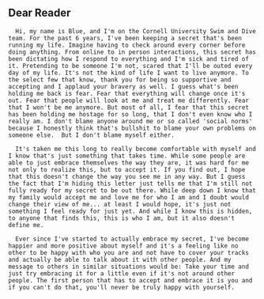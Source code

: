 ## Dear Reader

	  Hi, my name is Blue, and I'm on the Cornell University Swim and Dive team. For the past 6 years, I've been keeping a secret that's been running my life. Imagine having to check around every corner before doing anything. From online to in person interactions, this secret has been dictating how I respond to everything and I'm sick and tired of it. Pretending to be someone I'm not, scared that I'll be outed every day of my life. It's not the kind of life I want to live anymore. To the select few that know, thank you for being so supportive and accepting and I applaud your bravery as well. I guess what's been holding me back is fear. Fear that everything will change once it's out. Fear that people will look at me and treat me differently. Fear that I won't be me anymore. But most of all, I fear that this secret has been holding me hostage for so long, that I don't even know who I really am. I don't blame anyone around me or so called 'social norms'
	because I honestly think that's bullshit to blame your own problems on someone else.  But I don't blame myself either.
  
	  It's taken me this long to really become comfortable with myself and I know that's just something that takes time. While some people are able to just embrace themselves the way they are, it was hard for me not only to realize this, but to accept it. If you find out, I hope that this doesn't change the way you see me in any way. But I guess the fact that I'm hiding this letter just tells me that I'm still not fully ready for my secret to be out there. While deep down I know that my family would accept me and love me for who I am and I doubt would change their view of me... at least I would hope, it's just not something I feel ready for just yet. And while I know this is hidden, to anyone that finds this, this is who I am, but it also doesn't define me.
  
	  Ever since I've started to actually embrace my secret, I've become happier and more positive about myself and it's a feeling like no other to be happy with who you are and not have to cover your tracks and actually be able to talk about it with other people. And my message to others in similar situations would be: Take your time and just try embracing it for a little even if it's not around other people. The first person that has to accept and embrace it is you and if you can't do that, you'll never be truly happy with yourself.
